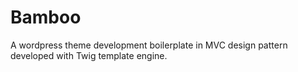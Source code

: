 # Bamboo

A wordpress theme development boilerplate in MVC design pattern developed with Twig template engine.
